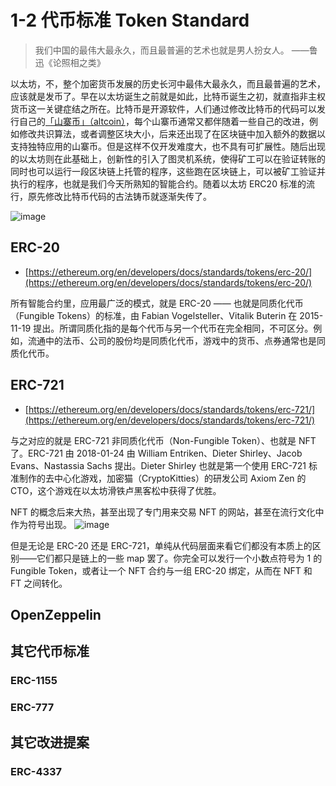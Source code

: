 # 1-2 代币标准 Token Standard

> 我们中国的最伟大最永久，而且最普遍的艺术也就是男人扮女人。
>   ——鲁迅《论照相之类》

以太坊，不，整个加密货币发展的历史长河中最伟大最永久，而且最普遍的艺术，应该就是发币了。早在以太坊诞生之前就是如此，比特币诞生之初，就直指非主权货币这一关键症结之所在。比特币是开源软件，人们通过修改比特币的代码可以发行自己的[「山寨币」（altcoin）](https://en.bitcoin.it/wiki/Altcoin)，每个山寨币通常又都伴随着一些自己的改进，例如修改共识算法，或者调整区块大小，后来还出现了在区块链中加入额外的数据以支持独特应用的山寨币。但是这样不仅开发难度大，也不具有可扩展性。随后出现的以太坊则在此基础上，创新性的引入了图灵机系统，使得矿工可以在验证转账的同时也可以运行一段区块链上托管的程序，这些跑在区块链上，可以被矿工验证并执行的程序，也就是我们今天所熟知的智能合约。随着以太坊 ERC20 标准的流行，原先修改比特币代码的古法铸币就逐渐失传了。

![image](https://user-images.githubusercontent.com/2507027/190483662-56f3feb7-f26e-4c9d-a64c-2343b308fb95.png)

## ERC-20

- [https://ethereum.org/en/developers/docs/standards/tokens/erc-20/](https://ethereum.org/en/developers/docs/standards/tokens/erc-20/)

所有智能合约里，应用最广泛的模式，就是 ERC-20 —— 也就是同质化代币（Fungible Tokens）的标准，由 Fabian Vogelsteller、Vitalik Buterin 在 2015-11-19 提出。所谓同质化指的是每个代币与另一个代币在完全相同，不可区分。例如，流通中的法币、公司的股份均是同质化代币，游戏中的货币、点券通常也是同质化代币。

## ERC-721

- [https://ethereum.org/en/developers/docs/standards/tokens/erc-721/](https://ethereum.org/en/developers/docs/standards/tokens/erc-721/)

与之对应的就是 ERC-721 非同质化代币（Non-Fungible Token）、也就是 NFT 了。ERC-721 由 2018-01-24 由 William Entriken、Dieter Shirley、Jacob Evans、Nastassia Sachs 提出。Dieter Shirley 也就是第一个使用 ERC-721 标准制作的去中心化游戏，加密猫（CryptoKitties）的研发公司 Axiom Zen 的 CTO，这个游戏在以太坊滑铁卢黑客松中获得了优胜。

NFT 的概念后来大热，甚至出现了专门用来交易 NFT 的网站，甚至在流行文化中作为符号出现。
![image](https://user-images.githubusercontent.com/2507027/190896605-2145e0c1-fc88-4836-bce2-c915e68e5d31.png)

但是无论是 ERC-20 还是 ERC-721，单纯从代码层面来看它们都没有本质上的区别——它们都只是链上的一些 map 罢了。你完全可以发行一个小数点符号为 1 的 Fungible Token，或者让一个 NFT 合约与一组 ERC-20 绑定，从而在 NFT 和 FT 之间转化。

## OpenZeppelin
## 其它代币标准
### ERC-1155
### ERC-777
## 其它改进提案
### ERC-4337



